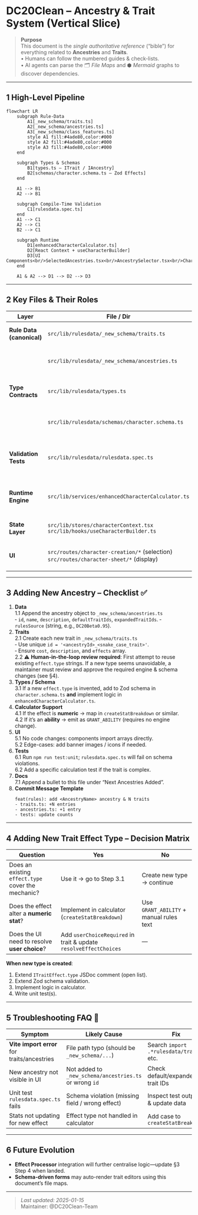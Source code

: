 # DC20Clean – Ancestry & Trait System (Vertical Slice)

> **Purpose**  
> This document is the _single authoritative reference_ (“bible”) for everything related to **Ancestries** and **Traits**.  
> • Humans can follow the numbered guides & check-lists.  
> • AI agents can parse the 🗂 *File Maps* and ⬢ *Mermaid* graphs to discover dependencies.

---

## 1  High-Level Pipeline

```mermaid
flowchart LR
    subgraph Rule-Data
        A1[_new_schema/traits.ts]
        A2[_new_schema/ancestries.ts]
        A3[_new_schema/class_features.ts]
        style A1 fill:#4ade80,color:#000
        style A2 fill:#4ade80,color:#000
        style A3 fill:#4ade80,color:#000
    end

    subgraph Types & Schemas
        B1[types.ts – ITrait / IAncestry]
        B2[schemas/character.schema.ts – Zod Effects]
    end

    A1 --> B1
    A2 --> B1

    subgraph Compile-Time Validation
        C1[rulesdata.spec.ts]
    end
    A1 --> C1
    A2 --> C1
    B2 --> C1

    subgraph Runtime
        D1[enhancedCharacterCalculator.ts]
        D2[React Context + useCharacterBuilder]
        D3[UI Components<br/>SelectedAncestries.tsx<br/>AncestrySelector.tsx<br/>CharacterSheetProvider.tsx]
    end

    A1 & A2 --> D1 --> D2 --> D3
```

---

## 2  Key Files & Their Roles

| Layer | File / Dir | Responsibility |
|-------|------------|----------------|
| **Rule Data (canonical)** | `src/lib/rulesdata/_new_schema/traits.ts` | Declarative list of `traitsData` objects |
| | `src/lib/rulesdata/_new_schema/ancestries.ts` | Declarative list of `ancestriesData` objects |
| **Type Contracts** | `src/lib/rulesdata/types.ts` | TS interfaces `ITrait`, `IAncestry`, `ITraitEffect` |
| | `src/lib/rulesdata/schemas/character.schema.ts` | Zod schema used for validation & effect typing |
| **Validation Tests** | `src/lib/rulesdata/rulesdata.spec.ts` | Loads every trait / ancestry and asserts schema compliance |
| **Runtime Engine** | `src/lib/services/enhancedCharacterCalculator.ts` | Aggregates effects, resolves choices, outputs stats |
| **State Layer** | `src/lib/stores/characterContext.tsx`<br>`src/lib/hooks/useCharacterBuilder.ts` | Provides calculated results to UI |
| **UI** | `src/routes/character-creation/*` (selection)<br>`src/routes/character-sheet/*` (display) | Import `ancestriesData` / `traitsData` directly |

---

## 3  Adding **New Ancestry** – Checklist ✅

1. **Data**  
   1.1 Append the ancestry object to `_new_schema/ancestries.ts`  
   ‑ `id`, `name`, `description`, `defaultTraitIds`, `expandedTraitIds`.
   ‑ `rulesSource` (string, e.g., `DC20Beta0.95`).
2. **Traits**  
   2.1 Create each new trait in `_new_schema/traits.ts`  
   ‑ Use unique `id = '<ancestryId>_<snake_case_trait>'`.  
   ‑ Ensure `cost`, `description`, and `effects` array.  
   2.2 ⚠️ **Human-in-the-loop review required**: First attempt to reuse existing `effect.type` strings. If a new type seems unavoidable, a maintainer must review and approve the required engine & schema changes (see §4).
3. **Types / Schema**  
   3.1 If a new `effect.type` is invented, add to Zod schema in `character.schema.ts` **and** implement logic in `enhancedCharacterCalculator.ts`.
4. **Calculator Support**  
   4.1 If the effect is **numeric** → map in `createStatBreakdown` or similar.  
   4.2 If it’s an **ability** → emit as `GRANT_ABILITY` (requires no engine change).
5. **UI**  
   5.1 No code changes: components import arrays directly.  
   5.2 Edge-cases: add banner images / icons if needed.
6. **Tests**  
   6.1 Run `npm run test:unit`; `rulesdata.spec.ts` will fail on schema violations.  
   6.2 Add a specific calculation test if the trait is complex.
7. **Docs**  
   7.1 Append a bullet to this file under “Next Ancestries Added”.
8. **Commit Message Template**  
   ```
   feat(rules): add <AncestryName> ancestry & N traits
   - traits.ts: +N entries
   - ancestries.ts: +1 entry
   - tests: update counts
   ```

---

## 4  Adding **New Trait Effect Type** – Decision Matrix

| Question | Yes | No |
|----------|-----|----|
| Does an existing `effect.type` cover the mechanic? | Use it → go to Step 3.1 | Create new type → continue |
| Does the effect alter a **numeric stat**? | Implement in calculator (`createStatBreakdown`) | Use `GRANT_ABILITY` + manual rules text |
| Does the UI need to resolve **user choice**? | Add `userChoiceRequired` in trait & update `resolveEffectChoices` | — |

**When new type is created**:
1. Extend `ITraitEffect.type` JSDoc comment (open list).  
2. Extend Zod schema validation.  
3. Implement logic in calculator.  
4. Write unit test(s).

---

## 5  Troubleshooting FAQ 🤖

| Symptom | Likely Cause | Fix |
|---------|--------------|-----|
| **Vite import error** for traits/ancestries | File path typo (should be `_new_schema/...`) | Search `import .*rulesdata/traits` etc. |
| New ancestry not visible in UI | Not added to `_new_schema/ancestries.ts` or wrong `id` | Check default/expanded trait IDs |
| Unit test `rulesdata.spec.ts` fails | Schema violation (missing field / wrong effect) | Inspect test output & update data |
| Stats not updating for new effect | Effect type not handled in calculator | Add case to `createStatBreakdown` |

---

## 6  Future Evolution
- **Effect Processor** integration will further centralise logic—update §3 Step 4 when landed.  
- **Schema-driven forms** may auto-render trait editors using this document’s file maps.

---

> _Last updated: 2025-01-15_  
> Maintainer: @DC20Clean-Team
